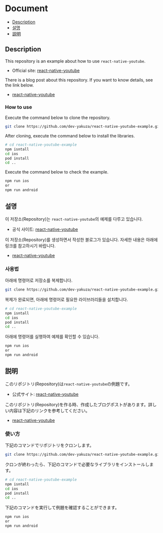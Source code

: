 # Document

- [Description](#description)
- [설명](#설명)
- [説明](#説明)

## Description

This repository is an example about how to use `react-native-youtube`.

- Official site: [react-native-youtube](https://github.com/davidohayon669/react-native-youtube)

There is a blog post about this repository. If you want to know details, see the link below.

- [react-native-youtube](https://dev-yakuza.github.io/en/react-native/react-native-youtube/)

### How to use

Execute the command below to clone the repository.

```bash
git clone https://github.com/dev-yakuza/react-native-youtube-example.git
```

After cloning, execute the command below to install the libraries.

```bash
# cd react-native-youtube-example
npm isntall
cd ios
pod install
cd ..
```

Execute the command below to check the example.

```bash
npm run ios
or
npm run android
```

## 설명

이 저장소(Repository)는 `react-native-youtube`의 예제를 다루고 있습니다.

- 공식 사이트: [react-native-youtube](https://github.com/davidohayon669/react-native-youtube)

이 저장소(Repository)를 생성하면서 작성한 블로그가 있습니다. 자세한 내용은 아래에 링크를 참고하시기 바랍니다.

- [react-native-youtube](https://dev-yakuza.github.io/ko/react-native/react-native-youtube/)

### 사용법

아래에 명령어로 저장소를 복제합니다.

```bash
git clone https://github.com/dev-yakuza/react-native-youtube-example.git
```

복제가 완료되면, 아래에 명령어로 필요한 라이브러리들을 설치합니다.

```bash
# cd react-native-youtube-example
npm isntall
cd ios
pod install
cd ..
```

아래에 명령어를 실행하여 예제를 확인할 수 있습니다.

```bash
npm run ios
or
npm run android
```

## 説明

このリポジトリ(Repository)は`react-native-youtube`の例題です。

- 公式サイト: [react-native-youtube](https://github.com/davidohayon669/react-native-youtube)

このリポジトリ(Repository)を作る時、作成したブログポストがあります。詳しい内容は下記のリンクを参考してください。

- [react-native-youtube](https://dev-yakuza.github.io/react-native/react-native-youtube/)

### 使い方

下記のコマンドでリポジトリをクロンします。

```bash
git clone https://github.com/dev-yakuza/react-native-youtube-example.git
```

クロンが終わったら、下記のコマンドで必要なライブラリをインストールします。

```bash
# cd react-native-youtube-example
npm isntall
cd ios
pod install
cd ..
```

下記のコマンドを実行して例題を確認することができます。

```bash
npm run ios
or
npm run android
```
